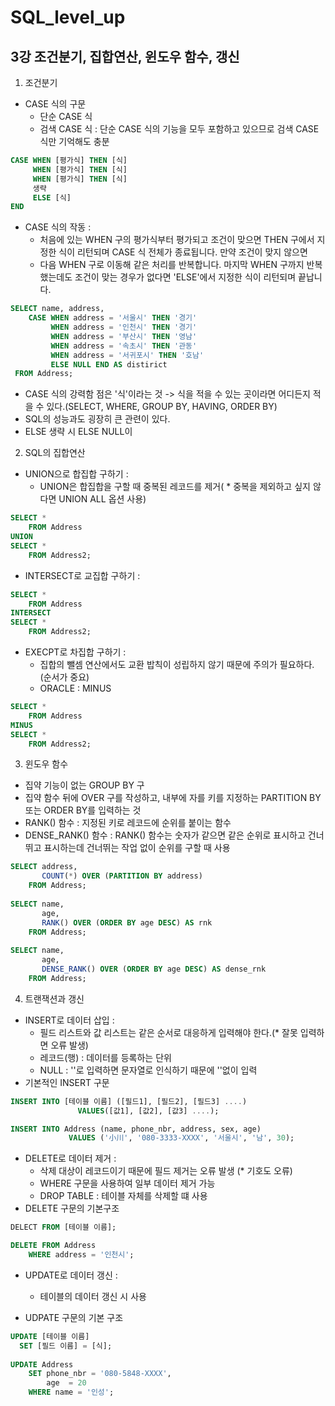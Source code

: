 # SQL_level_up

## 3강 조건분기, 집합연산, 윈도우 함수, 갱신

1. 조건분기
- CASE 식의 구문
  - 단순 CASE 식
  - 검색 CASE 식 : 단순 CASE 식의 기능을 모두 포함하고 있으므로 검색 CASE식만 기억해도 충분
``` sql
CASE WHEN [평가식] THEN [식]
     WHEN [평가식] THEN [식]
     WHEN [평가식] THEN [식]
     생략
     ELSE [식]
END
```

- CASE 식의 작동 : 
  - 처음에 있는 WHEN 구의 평가식부터 평가되고 조건이 맞으면 THEN 구에서 지정한 식이 리턴되며 CASE 식 전체가 종료됩니다. 만약 조건이 맞지 않으면
  - 다음 WHEN 구로 이동해 같은 처리를 반복합니다. 마지막 WHEN 구까지 반복 했는데도 조건이 맞는 경우가 없다면 'ELSE'에서 지정한 식이 리턴되며 끝납니다.
``` sql
SELECT name, address,
    CASE WHEN address = '서울시' THEN '경기'
         WHEN address = '인천시' THEN '경기'
         WHEN address = '부산시' THEN '영남'
         WHEN address = '속초시' THEN '관동'
         WHEN address = '서귀포시' THEN '호남'
         ELSE NULL END AS distirict
 FROM Address;
```
  - CASE 식의 강력함 점은 '식'이라는 것 -> 식을 적을 수 있는 곳이라면 어디든지 적을 수 있다.(SELECT, WHERE, GROUP BY, HAVING, ORDER BY)
  - SQL의 성능과도 굉장히 큰 관련이 있다.
  - ELSE 생략 시 ELSE NULL이 

2. SQL의 집합연산
- UNION으로 합집합 구하기 : 
  - UNION은 합집합을 구할 때 중복된 레코드를 제거( * 중복을 제외하고 싶지 않다면 UNION ALL 옵션 사용)
``` sql
SELECT *
    FROM Address
UNION
SELECT *
    FROM Address2;
```

- INTERSECT로 교집합 구하기 : 
``` sql
SELECT *
    FROM Address
INTERSECT
SELECT *
    FROM Address2;
```

- EXECPT로 차집합 구하기 :
  - 집합의 뺄셈 연산에서도 교환 밥칙이 성립하지 않기 때문에 주의가 필요하다.(순서가 중요)
  - ORACLE : MINUS
``` sql
SELECT *
    FROM Address
MINUS
SELECT *
    FROM Address2;
```

3. 윈도우 함수
- 집약 기능이 없는 GROUP BY 구
- 집약 함수 뒤에 OVER 구를 작성하고, 내부에 자를 키를 지정하는 PARTITION BY 또는 ORDER BY를 입력하는 것
- RANK() 함수 : 지정된 키로 레코드에 순위를 붙이는 함수
- DENSE_RANK() 함수 : RANK() 함수는 숫자가 같으면 같은 순위로 표시하고 건너 뛰고 표시하는데 건너뛰는 작업 없이 순위를 구할 때 사용
``` sql
SELECT address,
       COUNT(*) OVER (PARTITION BY address)
    FROM Address;
    
SELECT name,
       age,
       RANK() OVER (ORDER BY age DESC) AS rnk
    FROM Address;
    
SELECT name,
       age,
       DENSE_RANK() OVER (ORDER BY age DESC) AS dense_rnk
    FROM Address;
```

4. 트랜잭션과 갱신
- INSERT로 데이터 삽입 :
  - 필드 리스트와 값 리스트는 같은 순서로 대응하게 입력해야 한다.(* 잘못 입력하면 오류 발생)
  - 레코드(행) : 데이터를 등록하는 단위
  - NULL : ''로 입력하면 문자열로 인식하기 때문에 ''없이 입력
- 기본적인 INSERT 구문
``` sql
INSERT INTO [테이블 이름] ([필드1], [필드2], [필드3] ....)
               VALUES([값1], [값2], [값3] ....);

INSERT INTO Address (name, phone_nbr, address, sex, age)
             VALUES ('小川', '080-3333-XXXX', '서울시', '남', 30);
```

- DELETE로 데이터 제거 : 
  - 삭제 대상이 레코드이기 때문에 필드 제거는 오류 발생 (* 기호도 오류)
  - WHERE 구문을 사용하여 일부 데이터 제거 가능
  - DROP TABLE : 테이블 자체를 삭제할 떄 사용
- DELETE 구문의 기본구조
``` sql
DELECT FROM [테이블 이름];

DELETE FROM Address 
    WHERE address = '인천시';
```

- UPDATE로 데이터 갱신 :
  - 테이블의 데이터 갱신 시 사용

- UDPATE 구문의 기본 구조
``` sql
UPDATE [테이블 이름]
  SET [필드 이름] = [식];
  
UPDATE Address
    SET phone_nbr = '080-5848-XXXX',
        age  = 20
    WHERE name = '인성';
```
